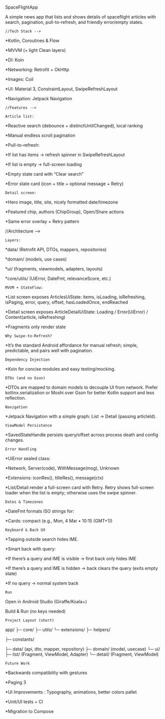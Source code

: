 SpaceFlightApp

A simple news app that lists and shows details of spaceflight articles with search, pagination, pull-to-refresh, and friendly error/empty states.

    //Tech Stack -->

*Kotlin, Coroutines & Flow

*MVVM (+ light Clean layers)

*DI: Koin

*Networking: Retrofit + OkHttp

*Images: Coil

*UI: Material 3, ConstraintLayout, SwipeRefreshLayout

*Navigation: Jetpack Navigation


    //Features -->

    Article list:

*Reactive search (debounce + distinctUntilChanged), local ranking

*Manual endless scroll pagination

*Pull-to-refresh:

*If list has items → refresh spinner in SwipeRefreshLayout

*If list is empty → full-screen loading

*Empty state card with “Clear search”

*Error state card (icon + title + optional message + Retry)

    Detail screen:

*Hero image, title, site, nicely formatted date/timezone

*Featured chip, authors (ChipGroup), Open/Share actions

*Same error overlay + Retry pattern

//Architecture -->

    Layers:

*data/ (Retrofit API, DTOs, mappers, repositories)

*domain/ (models, use cases)

*ui/ (fragments, viewmodels, adapters, layouts)

*core/utils/ (UiError, DateFmt, relevanceScore, etc.)

    MVVM + StateFlow:

*List screen exposes ArticlesUiState: items, isLoading, isRefreshing, isPaging, error, query, offset, hasLoadedOnce, endReached

*Detail screen exposes ArticleDetailUiState: Loading / Error(UiError) / Content(article, isRefreshing)

*Fragments only render state



    Why Swipe-to-Refresh?

*It’s the standard Android affordance for manual refresh; simple, predictable, and pairs well with pagination.

    Dependency Injection

*Koin for concise modules and easy testing/mocking.

    DTOs (and no Gson)

*DTOs are mapped to domain models to decouple UI from network. Prefer kotlinx.serialization or Moshi over Gson for better Kotlin support and less reflection.

    Navigation

*Jetpack Navigation with a simple graph: List → Detail (passing articleId).

    ViewModel Persistence

*SavedStateHandle persists query/offset across process death and config changes.

    Error Handling

*UiError sealed class:

*Network, Server(code), WithMessage(msg), Unknown

*Extensions: iconRes(), titleRes(), message(ctx)

*List/Detail render a full-screen card with Retry. Retry shows full-screen loader when the list is empty; otherwise uses the swipe spinner.

    Dates & Timezones

*DateFmt formats ISO strings for:

*Cards: compact (e.g., Mon, 4 Mar • 10:15 (GMT+1))

    Keyboard & Back UX

*Tapping outside search hides IME.

*Smart back with query:

*If there’s a query and IME is visible → first back only hides IME

*If there’s a query and IME is hidden → back clears the query (exits empty state)

*If no query → normal system back

    Run

Open in Android Studio (Giraffe/Koala+)

Build & Run (no keys needed)



    Project Layout (short)
app/
├─ core/
├─ utils/
└─ extensions/
├─ helpers/ 

├─ constants/

├─ data/ (api, dto, mapper, repository)
├─ domain/ (model, usecase)
└─ ui/
├─ list/   (Fragment, ViewModel, Adapter)
└─ detail/ (Fragment, ViewModel)

    Future Work

*Backwards compatibility with gestures

*Paging 3

*UI Improvements : Typography, animations, better colors pallet

*Unit/UI tests + CI

*Migration to Compose